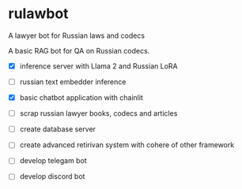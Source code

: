 # rulawbot
A lawyer bot for Russian laws and codecs

A basic RAG bot for QA on Russian codecs. 

- [x] inference server with Llama 2 and Russian LoRA
- [ ] russian text embedder inference
- [x] basic chatbot application with chainlit
- [ ] scrap russian lawyer books, codecs and articles
- [ ] create database server
- [ ] create advanced retirivan system with cohere of other framework
- [ ] develop telegam bot
- [ ] develop discord bot

